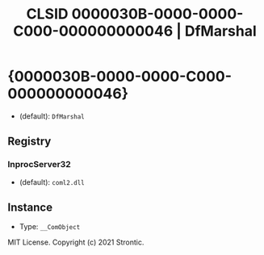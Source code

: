 ﻿---
title: "CLSID 0000030B-0000-0000-C000-000000000046 | DfMarshal"
excerpt: What is COM-Object CLSID 0000030B-0000-0000-C000-000000000046?
---

# {0000030B-0000-0000-C000-000000000046}

* (default): `DfMarshal`

## Registry


### InprocServer32

* (default): `coml2.dll`

## Instance

* Type: `__ComObject`

MIT License. Copyright (c) 2021 Strontic.


